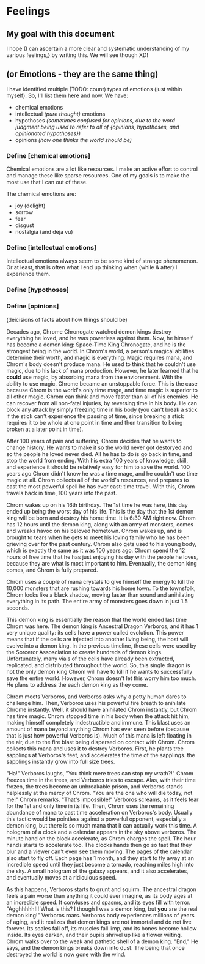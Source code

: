 
# Feelings
## My goal with this document
I hope {I can ascertain a more clear and systematic understanding of my various feelings,} by writing this. We will see though XD!


## (or Emotions - they are the same thing)

I have identified multiple (TODO: count) types of emotions (just within myself). So, I'll list them here and now. We have:
* chemical emotions
* intellectual *(pure thought)* emotions
* hypothoses *(sometimes confused for opinions, due to the word judgment being used to refer to all of {opinions, hypothoses, and opinionated hypothoses})*
* opinions *(how one thinks the world should be)*

### Define [chemical emotions]
Chemical emotions are a lot like resources. I make an active effort to control and manage these like sparse resources. One of my goals is to make the most use that I can out of these.

The chemical emotions are:
* joy (delight)
* sorrow
* fear
* disgust
* nostalgia (and deja vu)


### Define [intellectual emotions]
Intellectual emotions always seem to be some kind of strange phenomenon. Or at least, that is often what I end up thinking when (while & after) I experience them.

### Define [hypothoses]


### Define [opinions]
(deicisions of facts about how things should be)



Decades ago, Chrome Chronogate watched demon kings destroy everything he loved, and he was powerless against them. Now, he himself has become a demon king: Space-Time King Chronogate, and he is the strongest being in the world. In Chrom's world, a person's magical abilities determine their worth, and magic is everything. Magic requires mana, and Chrom's body doesn't produce mana. He used to think that he couldn't use magic, due to his lack of mana production. However, he later learned that he **could** use magic, by absorbing mana from the enviorenment. With the ability to use magic, Chrome became an unstoppable force. This is the case because Chrom is the world's only time mage, and time magic is superior to all other magic. Chrom can think and move faster than all of his enemies. He can recover from all non-fatal injuries, by reversing time in his body. He can block any attack by simply freezing time in his body (you can't break a stick if the stick can't experience the passing of time, since breaking a stick requires it to be whole at one point in time and then transition to being broken at a later point in time).

After 100 years of pain and suffering, Chrom decides that he wants to change history. He wants to make it so the world never got destoryed and so the people he loved never died. All he has to do is go back in time, and stop the world from ending. With his extra 100 years of knowledge, skill, and experience it should be relatively easy for him to save the world. 100 years ago Chrom didn't know he was a time mage, and he couldn't use time magic at all. Chrom collects all of the world's resources, and prepares to cast the most powerful spell he has ever cast: time travel. With this, Chrom travels back in time, 100 years into the past.

Chrom wakes up on his 16th birthday. The 1st time he was here, this day ended up being the worst day of his life. This is the day that the 1st demon king will be born and destroy his home time. It is 6:30 AM right now. Chrom has 12 hours until the demon king, along with an army of monsters, comes and wreaks havoc on his beloved hometown. Chrom wakes up, and is brought to tears when he gets to meet his loving family who he has been grieving over for the past century. Chrom also gets used to his young body, which is exactly the same as it was 100 years ago. Chrom spend the 12 hours of free time that he has just enjoying his day with the people he loves, because they are what is most important to him. Eventually, the demon king comes, and Chrom is fully prepared.

Chrom uses a couple of mana crystals to give himself the energy to kill the 10,000 monsters that are rushing towards his home town. To the townsfolk, Chrom looks like a black shadow, moving faster than sound and anihilating everything in its path. The entire army of monsters goes down in just 1.5 seconds.

This demon king is essentially the reason that the world ended last time Chrom was here. The demon king is Ancestral Dragon Verboros, and it has 1 very unique quality: its cells have a power called evolution. This power means that if the cells are injected into another living being, the host will evolve into a demon king. In the previous timeline, these cells were used by the Sorceror Assosciation to create hundreds of demon kings. Unfortunately, many vials of the cells have already been extracted, replicated, and distributed throughout the world. So, this single dragon is not the only demon king Chrom will have to kill if he wants to successfully save the entire world. However, Chrom doesn't let this worry him too much. He plans to address the each demon king as they come.

Chrom meets Verboros, and Verboros asks why a petty human dares to challenge him. Then, Verboros uses his powerful fire breath to anihilate Chrome instantly. Well, it should have anihilated Chrom instantly, but Chrom has time magic. Chrom stopped time in his body when the attack hit him, making himself completely indestructible and immune. This blast uses an amount of mana beyond anything Chrom has ever seen before (because that is just how powerful Verboros is). Much of this mana is left floating in the air, due to the fire blast being dispersed on contact with Chrom. Chrom collects this mana and uses it to destroy Verboros. First, he plants tree sapplings at Verboros's feet, and accelerates the time of the sapplings. the sapplings instantly grow into full size trees.

"Ha!" Verboros laughs, "You think mere trees can stop my wrath?!" Chrom freezes time in the trees, and Verboros tries to escape. Alas, with their time frozen, the trees become an unbreakable prison, and Verboros stands helplessly at the mercy of Chrom. "You are the one who will die today, not me!" Chrom remarks. "That's impossible!" Verboros screams, as it feels fear for the 1st and only time in its life. Then, Chrom uses the remaining abundance of mana to cast time acceleration on Verboros's body. Usually this tactic would be pointless against a powerful opponent, especially a demon king, but there is so much mana that it can actually work this time. A hologram of a clock and a calendar appears in the sky above verboros. The minute hand on the block accelerate, as Chrom charges the spell. The hour hands starts to accelerate too. The clocks hands then go so fast that they blur and a viewer can't even see them moving. The pages of the calendar also start to fly off. Each page has 1 month, and they start to fly away at an incredible speed until they just become a tornado, reaching miles high into the sky. A small hologram of the galaxy appears, and it also accelerates, and eventually moves at a ridiculous speed.

As this happens, Verboros starts to grunt and squirm. The ancestral dragon feels a pain worse than anything it could ever imagine, as its body ages at an incredible speed. It convluses and spasms, and its eyes fill with terror. "Agghhhhh!!! What is this? I though I was a demon king, but **you** are the real demon king!" Verboros roars. Verboros body experiences millions of years of aging, and it realizes that demon kings are not immortal and do not live forever. Its scales fall off, its muscles fall limp, and its bones become hollow inside. Its eyes darken, and their pupils shrivel up like a flower wilting. Chrom walks over to the weak and pathetic shell of a demon king. "End," He says, and the demon kings breaks down into dust. The being that once destroyed the world is now gone with the wind.




